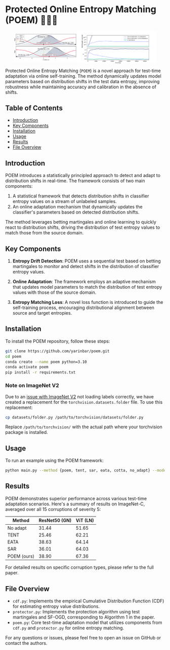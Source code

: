 # Protected Online Entropy Matching (POEM) 🎼🎵🎶

<div style="display: flex; justify-content: center; align-items: center;">
    <img src="figures/synth_exp.svg" alt="Synthetic Experiment" width="40%"/>
    <img src="figures/martingale.svg" alt="Martingale" width="50%"/>
</div>


Protected Online Entropy Matching (`POEM`) is a novel approach for test-time adaptation via online self-training. The method dynamically updates model parameters based on distribution shifts in the test data entropy, improving robustness while maintaining accuracy and calibration in the absence of shifts.

## Table of Contents
- [Introduction](#introduction)
- [Key Components](#key-components)
- [Installation](#installation)
- [Usage](#usage)
- [Results](#results)
- [File Overview](#file-overview)

## Introduction

POEM introduces a statistically principled approach to detect and adapt to distribution shifts in real-time. The framework consists of two main components:

1. A statistical framework that detects distribution shifts in classifier entropy values on a stream of unlabeled samples.
2. An online adaptation mechanism that dynamically updates the classifier's parameters based on detected distribution shifts.

The method leverages betting martingales and online learning to quickly react to distribution shifts, driving the distribution of test entropy values to match those from the source domain.

## Key Components

1. **Entropy Drift Detection**: POEM uses a sequential test based on betting martingales to monitor and detect shifts in the distribution of classifier entropy values.

2. **Online Adaptation**: The framework employs an adaptive mechanism that updates model parameters to match the distribution of test entropy values with those of the source domain.

3. **Entropy Matching Loss**: A novel loss function is introduced to guide the self-training process, encouraging distributional alignment between source and target entropies.

## Installation

To install the POEM repository, follow these steps:

```bash
git clone https://github.com/yarinbar/poem.git
cd poem
conda create --name poem python=3.10
conda activate poem
pip install -r requirements.txt
```

### Note on ImageNet V2

Due to an [issue with ImageNet V2](https://github.com/modestyachts/ImageNetV2/issues/10) not loading labels correctly, we have created a replacement for the `torchvision.datasets.folder` file. To use this replacement:

```bash
cp datasets/folder.py /path/to/torchvision/datasets/folder.py
```
Replace `/path/to/torchvision/` with the actual path where your torchvision package is installed.

## Usage

To run an example using the POEM framework:

```bash
python main.py --method {poem, tent, sar, eata, cotta, no_adapt} --model {vitbase_timm, resnet50_gn_timm} --exp_type {bs1, continual, in_dist, natural_shift, severity_shift} --test_batch_size 1
```

## Results

POEM demonstrates superior performance across various test-time adaptation scenarios. Here's a summary of results on ImageNet-C, averaged over all 15 corruptions of severity 5:

| Method      | ResNet50 (GN) | ViT (LN) |
|-------------|---------------|----------|
| No adapt    | 31.44         | 51.65    |
| TENT        | 25.46         | 62.21    |
| EATA        | 38.63         | 64.14    |
| SAR         | 36.01         | 64.03    |
| POEM (ours) | 38.90         | 67.36    |

For detailed results on specific corruption types, please refer to the full paper.

## File Overview

- `cdf.py`: Implements the empirical Cumulative Distribution Function (CDF) for estimating entropy value distributions.
- `protector.py`: Implements the protection algorithm using test martingales and SF-OGD, corresponding to Algorithm 1 in the paper.
- `poem.py`: Core test-time adaptation model that utilizes components from `cdf.py` and `protector.py` for online entropy matching.

For any questions or issues, please feel free to open an issue on GitHub or contact the authors.
